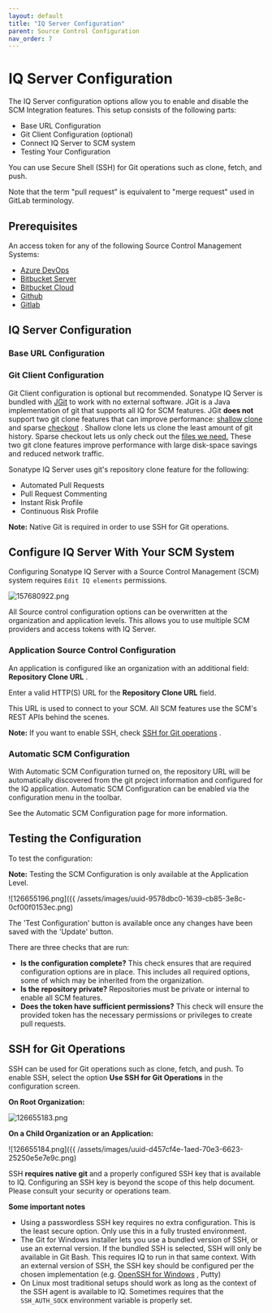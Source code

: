 ```yaml
---
layout: default
title: "IQ Server Configuration"
parent: Source Control Configuration
nav_order: 7
---
```


# IQ Server Configuration

The IQ Server configuration options allow you to enable and disable the SCM Integration features. This setup consists of the following parts:

- Base URL Configuration
- Git Client Configuration (optional)
- Connect IQ Server to SCM system
- Testing Your Configuration

You can use Secure Shell (SSH) for Git operations such as clone, fetch, and push.

Note that the term "pull request" is equivalent to "merge request" used in GitLab terminology.

## Prerequisites

An access token for any of the following Source Control Management Systems:

- [Azure DevOps](#UUID-d4a24710-1a36-5280-4dfb-9f615405e6b6)
- [Bitbucket Server](#UUID-5b33cb44-e739-a894-035a-0ff992b2f5f5)
- [Bitbucket Cloud](#UUID-3c070929-75b1-8810-9a08-c72408fa8960)
- [Github](#UUID-2bbac38c-cecf-51c9-4ceb-3f1e54710012)
- [Gitlab](#UUID-c30106a6-d054-ccca-2d4b-efe8470494cc)

## IQ Server Configuration

### Base URL Configuration

### Git Client Configuration

Git Client configuration is optional but recommended. Sonatype IQ Server is bundled with [JGit](https://www.eclipse.org/jgit/) to work with no external software. JGit is a Java implementation of git that supports all IQ for SCM features. JGit **does not** support two git clone features that can improve performance: [shallow clone](https://git-scm.com/docs/git-clone) and sparse [checkout](https://git-scm.com/docs/git-checkout/) . Shallow clone lets us clone the least amount of git history. Sparse checkout lets us only check out the [files we need.](#UUID-9c6dc9ad-5f32-6f35-9bb5-4c109a1a88b8) These two git clone features improve performance with large disk-space savings and reduced network traffic.

Sonatype IQ Server uses git's repository clone feature for the following:

- Automated Pull Requests
- Pull Request Commenting
- Instant Risk Profile
- Continuous Risk Profile

**Note:** Native Git is required in order to use SSH for Git operations.

## Configure IQ Server With Your SCM System

Configuring Sonatype IQ Server with a Source Control Management (SCM) system requires `Edit IQ elements` permissions.

![157680922.png](/docs-at-surgery-poc/assets/images/uuid-8762b074-f1f1-917d-642e-fb6eabeb6e72.png)

All Source control configuration options can be overwritten at the organization and application levels. This allows you to use multiple SCM providers and access tokens with IQ Server.

### Application Source Control Configuration

An application is configured like an organization with an additional field: **Repository Clone URL** .

Enter a valid HTTP(S) URL for the **Repository Clone URL** field.

This URL is used to connect to your SCM. All SCM features use the SCM's REST APIs behind the scenes.

**Note:** If you want to enable SSH, check [SSH for Git operations](#UUID-f3b4500c-ca79-40f7-37ec-428d70e9d8a7_id_NexusIQServerConfiguration-SSHSSHforGitOperations) .

### Automatic SCM Configuration

With Automatic SCM Configuration turned on, the repository URL will be automatically discovered from the git project information and configured for the IQ application. Automatic SCM Configuration can be enabled via the configuration menu in the toolbar.

See the Automatic SCM Configuration page for more information.

## Testing the Configuration

To test the configuration:

**Note:** Testing the SCM Configuration is only available at the Application Level.

![126655196.png]({{ /assets/images/uuid-9578dbc0-1639-cb85-3e8c-0cf00f0153ec.png)

The 'Test Configuration' button is available once any changes have been saved with the 'Update' button.

There are three checks that are run:

- **Is the configuration complete?** This check ensures that are required configuration options are in place. This includes all required options, some of which may be inherited from the organization.
- **Is the repository private?** Repositories must be private or internal to enable all SCM features.
- **Does the token have sufficient permissions?** This check will ensure the provided token has the necessary permissions or privileges to create pull requests.

## SSH for Git Operations

SSH can be used for Git operations such as clone, fetch, and push. To enable SSH, select the option **Use SSH for Git Operations** in the configuration screen.

**On Root Organization:**

![126655183.png](/docs-at-surgery-poc/assets/images/uuid-44f1c401-58f0-9d66-0d14-2ef1bed34c92.png)

**On a Child Organization or an Application:**

![126655184.png]({{ /assets/images/uuid-d457cf4e-1aed-70e3-6623-25250e5e7e9c.png)

SSH **requires native git** and a properly configured SSH key that is available to IQ. Configuring an SSH key is beyond the scope of this help document. Please consult your security or operations team.

**Some important notes**

- Using a passwordless SSH key requires no extra configuration. This is the least secure option. Only use this in a fully trusted environment.
- The Git for Windows installer lets you use a bundled version of SSH, or use an external version. If the bundled SSH is selected, SSH will only be available in Git Bash. This requires IQ to run in that same context. With an external version of SSH, the SSH key should be configured per the chosen implementation (e.g. [OpenSSH for Windows](https://docs.microsoft.com/en-us/windows-server/administration/openssh/openssh_install_firstuse) , Putty)
- On Linux most traditional setups should work as long as the context of the SSH agent is available to IQ. Sometimes requires that the `SSH_AUTH_SOCK` environment variable is properly set.
